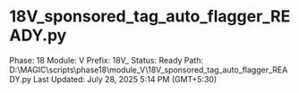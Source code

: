 # 18V_sponsored_tag_auto_flagger_READY.py

Phase: 18
Module: V
Prefix: 18V_
Status: Ready
Path: D:\MAGIC\scripts\phase18\module_V\18V_sponsored_tag_auto_flagger_READY.py
Last Updated: July 28, 2025 5:14 PM (GMT+5:30)